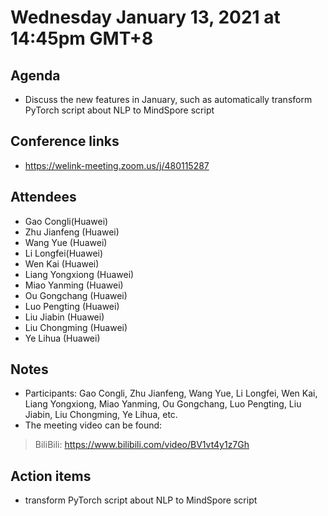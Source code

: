 # Wednesday January 13, 2021 at 14:45pm GMT+8

## Agenda

* Discuss the new features in January, such as automatically transform PyTorch script about NLP to MindSpore script

## Conference links

* <https://welink-meeting.zoom.us/j/480115287>

## Attendees

* Gao Congli(Huawei)
* Zhu Jianfeng (Huawei)
* Wang Yue (Huawei)
* Li Longfei(Huawei)
* Wen Kai (Huawei)
* Liang Yongxiong (Huawei)
* Miao Yanming (Huawei)
* Ou Gongchang (Huawei)
* Luo Pengting (Huawei)
* Liu Jiabin (Huawei)
* Liu Chongming (Huawei)
* Ye Lihua (Huawei)

## Notes

* Participants: Gao Congli, Zhu Jianfeng, Wang Yue, Li Longfei, Wen Kai, Liang Yongxiong, Miao Yanming, Ou Gongchang, Luo Pengting, Liu Jiabin, Liu Chongming, Ye Lihua, etc.
* The meeting video can be found:

> BiliBili: <https://www.bilibili.com/video/BV1vt4y1z7Gh>

## Action items

* transform PyTorch script about NLP to MindSpore script
